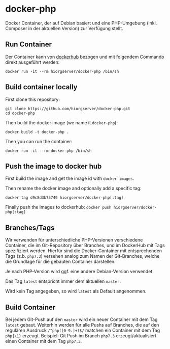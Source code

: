 # docker-php
Docker Container, der auf Debian basiert und eine PHP-Umgebung (inkl. Composer in der aktuellen Version) zur Verfügung stellt.

## Run Container
Der Container kann von [dockerhub](https://hub.docker.com/r/hiorgserver/docker-php/) bezogen 
 und mit folgendem Commando direkt ausgeführt werden:

    docker run -it --rm hiorgserver/docker-php /bin/sh

## Build container locally

First clone this repository:

    git clone https://github.com/hiorgserver/docker-php.git
    cd docker-php

Then build the docker image (we name it `docker-php`):

    docker build -t docker-php .

Then you can run the container:

    docker run -it --rm docker-php /bin/sh

## Push the image to docker hub
First build the image and get the image id with `docker images`.

Then rename the docker image and optionally add a specific tag:

    docker tag d9c8d3b75749 hiorgserver/docker-php[:tag]

Finally push the images to dockerhub: `docker push hiorgserver/docker-php[:tag]`

## Branches/Tags
Wir verwenden für unterschiedliche PHP-Versionen verschiedene Container, die im Git-Repository über Branches,
und im DockerHub mit Tags spezifiziert werden.
Hierfür sind die Docker-Container mit entsprechenden Tags (z.b. `php7.3`) versehen analog zum Namen
 der Git-Branches, welche die Grundlage für die gebauten Container darstellen.

Je nach PHP-Version wird ggf. eine andere Debian-Version verwendet.

Das Tag `latest` entspricht immer dem aktuellen `master`.

Wird kein Tag angegeben, so wird `latest` als Default angenommen.

## Build Container
Bei jedem Git-Push auf den `master` wird ein neuer Container mit dem Tag `latest` gebaut.
Weiterhin werden für alle Pushs auf Branches, die auf den regulären Ausdruck `/^php([0-9.]+)$/` matchen
 ein Container mit dem Tag `php{\1}` erzeugt.
Beispiel: Git Push im Branch `php7.3` erzeugt/aktualisiert einen Container mit dem Tag `php7.3`.
